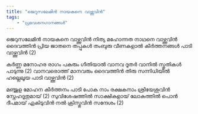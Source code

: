 ```yaml
---
title: "ജെറുസലേമിൻ നായകനെ വാഴ്ത്തുവിന്‍"
tags:
    - "പ്രവേശനഗാനങ്ങൾ"
---
```


ജെറുസലേമിൻ നായകനെ വാഴ്ത്തുവിന്‍
നിത്യ മഹോന്നത നാഥനെ വാഴ്ത്തുവിന്‍
ദൈവത്തിൻ പ്രിയ ജാതനെ
തപ്പുകള്‍ തംബുരു വീണകളാൽ
കീര്‍ത്തനങ്ങള്‍ പാടി വാഴ്ത്തുവിന്‍ (2)

കര്‍ണ്ണ മനോഹര രാഗം പകരും ഗീതിയാല്‍
വാനവ ദൂതര്‍ വാനില്‍ സ്തുതികള്‍ പാടുന്നു (2)
വാനവരൊത്ത്‌ മാനവരും
ദൈവത്തിന്‍ തിരു സന്നിധിയില്‍
ഹല്ലെലൂയ പാടി വാഴ്ത്തുവിന്‍ (2)

മഞ്ജുള മോഹന കീര്‍ത്തനം പാടി പോക നാം
രക്ഷകനാം ശ്രീയേശുവിന്‍ സ്നേഹദൂതുമായ്‌ (2)
സുവിശേഷത്തില്‍ സാക്ഷികളായ്‌
ലോകത്തിൽ പൊന്‍ ദീപമായ്‌
ഏകിടുവിൻ നല്‍ ക്രിസ്തുവിന്‍ സന്ദേശം (2)

